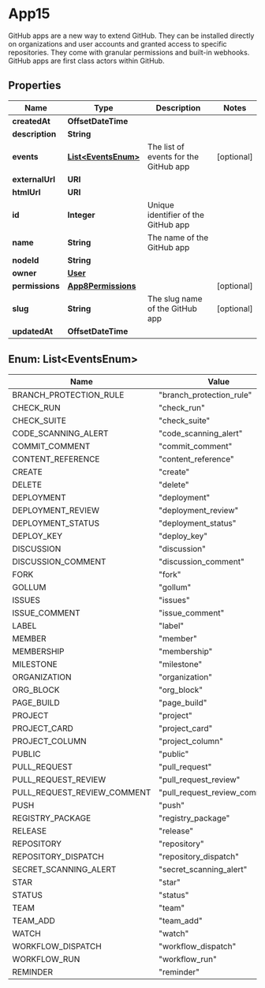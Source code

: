 

# App15

GitHub apps are a new way to extend GitHub. They can be installed directly on organizations and user accounts and granted access to specific repositories. They come with granular permissions and built-in webhooks. GitHub apps are first class actors within GitHub.

## Properties

| Name | Type | Description | Notes |
|------------ | ------------- | ------------- | -------------|
|**createdAt** | **OffsetDateTime** |  |  |
|**description** | **String** |  |  |
|**events** | [**List&lt;EventsEnum&gt;**](#List&lt;EventsEnum&gt;) | The list of events for the GitHub app |  [optional] |
|**externalUrl** | **URI** |  |  |
|**htmlUrl** | **URI** |  |  |
|**id** | **Integer** | Unique identifier of the GitHub app |  |
|**name** | **String** | The name of the GitHub app |  |
|**nodeId** | **String** |  |  |
|**owner** | [**User**](User.md) |  |  |
|**permissions** | [**App8Permissions**](App8Permissions.md) |  |  [optional] |
|**slug** | **String** | The slug name of the GitHub app |  [optional] |
|**updatedAt** | **OffsetDateTime** |  |  |



## Enum: List&lt;EventsEnum&gt;

| Name | Value |
|---- | -----|
| BRANCH_PROTECTION_RULE | &quot;branch_protection_rule&quot; |
| CHECK_RUN | &quot;check_run&quot; |
| CHECK_SUITE | &quot;check_suite&quot; |
| CODE_SCANNING_ALERT | &quot;code_scanning_alert&quot; |
| COMMIT_COMMENT | &quot;commit_comment&quot; |
| CONTENT_REFERENCE | &quot;content_reference&quot; |
| CREATE | &quot;create&quot; |
| DELETE | &quot;delete&quot; |
| DEPLOYMENT | &quot;deployment&quot; |
| DEPLOYMENT_REVIEW | &quot;deployment_review&quot; |
| DEPLOYMENT_STATUS | &quot;deployment_status&quot; |
| DEPLOY_KEY | &quot;deploy_key&quot; |
| DISCUSSION | &quot;discussion&quot; |
| DISCUSSION_COMMENT | &quot;discussion_comment&quot; |
| FORK | &quot;fork&quot; |
| GOLLUM | &quot;gollum&quot; |
| ISSUES | &quot;issues&quot; |
| ISSUE_COMMENT | &quot;issue_comment&quot; |
| LABEL | &quot;label&quot; |
| MEMBER | &quot;member&quot; |
| MEMBERSHIP | &quot;membership&quot; |
| MILESTONE | &quot;milestone&quot; |
| ORGANIZATION | &quot;organization&quot; |
| ORG_BLOCK | &quot;org_block&quot; |
| PAGE_BUILD | &quot;page_build&quot; |
| PROJECT | &quot;project&quot; |
| PROJECT_CARD | &quot;project_card&quot; |
| PROJECT_COLUMN | &quot;project_column&quot; |
| PUBLIC | &quot;public&quot; |
| PULL_REQUEST | &quot;pull_request&quot; |
| PULL_REQUEST_REVIEW | &quot;pull_request_review&quot; |
| PULL_REQUEST_REVIEW_COMMENT | &quot;pull_request_review_comment&quot; |
| PUSH | &quot;push&quot; |
| REGISTRY_PACKAGE | &quot;registry_package&quot; |
| RELEASE | &quot;release&quot; |
| REPOSITORY | &quot;repository&quot; |
| REPOSITORY_DISPATCH | &quot;repository_dispatch&quot; |
| SECRET_SCANNING_ALERT | &quot;secret_scanning_alert&quot; |
| STAR | &quot;star&quot; |
| STATUS | &quot;status&quot; |
| TEAM | &quot;team&quot; |
| TEAM_ADD | &quot;team_add&quot; |
| WATCH | &quot;watch&quot; |
| WORKFLOW_DISPATCH | &quot;workflow_dispatch&quot; |
| WORKFLOW_RUN | &quot;workflow_run&quot; |
| REMINDER | &quot;reminder&quot; |



